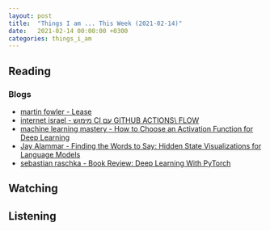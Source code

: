 ```yaml
---
layout: post
title:  "Things I am ... This Week (2021-02-14)"
date:   2021-02-14 00:00:00 +0300
categories: things_i_am
---
```


<!-- # Things I am ... This Week   -->

## Reading  

### Blogs

- [martin fowler - Lease][mf1]
- [internet israel - מימוש CI עם GITHUB ACTIONS\ FLOW][ii1]
- [machine learning mastery - How to Choose an Activation Function for Deep Learning][mlm1]
- [Jay Alammar - Finding the Words to Say: Hidden State Visualizations for Language Models][ja1]
- [sebastian raschka - Book Review: Deep Learning With PyTorch][sr1]

## Watching  

## Listening  

[mf1]:https://martinfowler.com/articles/patterns-of-distributed-systems/time-bound-lease.html
[ii1]:https://internet-israel.com/%d7%a4%d7%99%d7%aa%d7%95%d7%97-%d7%90%d7%99%d7%a0%d7%98%d7%a8%d7%a0%d7%98/%d7%91%d7%a0%d7%99%d7%99%d7%aa-%d7%90%d7%aa%d7%a8%d7%99-%d7%90%d7%99%d7%a0%d7%98%d7%a8%d7%a0%d7%98-%d7%9c%d7%9e%d7%a4%d7%aa%d7%97%d7%99%d7%9d/%d7%9e%d7%99%d7%9e%d7%95%d7%a9-ci-%d7%a2%d7%9d-github-flow/
[mlm1]:https://machinelearningmastery.com/choose-an-activation-function-for-deep-learning/
[ja1]:http://jalammar.github.io/hidden-states/
[sr1]:https://sebastianraschka.com/blog/2021/pytorch-deeplearning-review.html